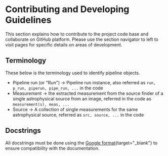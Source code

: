 # Contributing and Developing Guidelines

This section explains how to contribute to the project code base and collaborate on GitHub platform.
Please use the section navigator to left to visit pages for specific details on areas of development.

## Terminology

These below is the terminology used to identify pipeline objects.

* Pipeline run (or "Run") -> Pipeline run instance, also referred as `run, p_run, piperun, pipe_run, ...` in the code
* Measurement -> the extracted measurement from the source finder of a single astrophysical source from an image, referred in the code as `measurement(s), meas, ...`
* Source -> A collection of single measurements for the same astrophysical source, referred as `src, source, ...` in the code

## Docstrings

All docstrings must be done using the [Google format](https://sphinxcontrib-napoleon.readthedocs.io/en/latest/example_google.html){target="_blank"} to ensure compatibility with the documentation.